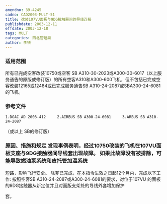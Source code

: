 ```yaml
---
amendno: 39-4245
cadno: CAD2003-MULT-51
title: 改装107VU面板与9DG接触器间的导线连接
publishdate: 2003-12-11
effdate: 2003-12-18
tags: MULT
categories: 西北管理局
author: 李锐
---
```


### 适用范围 
所有已完成空客改装10750或空客 SB A310-30-2023或A300-30-6017（以上服务通告的原版或修订版）的所有空客A310和A300-600飞机，但不包括已完成空客改装12165或12484或已完成服务通告SB A310-24-2087或SBA300-24-6081的飞机。

<!--more-->
### 参考文件
    1.DGAC AD 2003-412     2.AIRBUS SB A300-24-6081     3.ARBUS SB A310-24-2087 
（或以上 SB的修订版）

### 原因、措施和规定     发现事例表明，经过10750改装的飞机在107VU面板支座与9DG接触器间导线套出现故障。     如果此故障没有被排除，可能导致燃油泵系统和皮托管加温系统
短路，影响飞行安全。     除非已完成，在本指令生效之日起12个月内，完成以下工作:     按照空客SB A310-24-2087或A300-24-6081的要求，对位于107VU
的面板的9DG接触器从新定位并且对面版支架处的导线外套增加保护
       
套。
